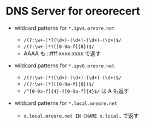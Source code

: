 # DNS Server for oreorecert

- wildcard patterns for `*.ipv4.oreore.net`
  - `/(?:\w+-)*?(\d+)-(\d+)-(\d+)-(\d+)$/`
  - `/(?:\w+-)*?([0-9a-f]{8})$/`
  - AAAA も ::ffff:xxxx:xxxx で返す

- wildcard patterns for `*.ipv6.oreore.net`
  - `/(?:\w+-)*?(\d+)-(\d+)-(\d+)-(\d+)$/`
  - `/(?:\w+-)*?([0-9a-f]{8})$/`
  - `/^[0-9a-f]{4}-?[0-9a-f]{4}$/` は A も返す

- wildcard patterns for `*.local.oreore.net`
  - `x.local.oreore.net IN CNAME x.local.` で返す
